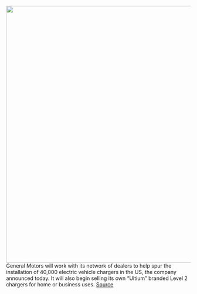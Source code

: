 <img src='https://cdn.vox-cdn.com/thumbor/eGxtLymjLajC9MQ1eqJfReypLAk=/0x0:2040x1360/1200x800/filters:focal(857x517:1183x843)/cdn.vox-cdn.com/uploads/chorus_image/image/70046708/ahawkins_20210503_4551_0002.0.jpg' width='700px' /><br/>
General Motors will work with its network of dealers to help spur the installation of 40,000 electric vehicle chargers in the US, the company announced today. It will also begin selling its own “Ultium” branded Level 2 chargers for home or business uses.
<a href='https://www.theverge.com/2021/10/26/22745575/gm-ev-charging-dealers-ultium-360-charge'> Source <a/>
